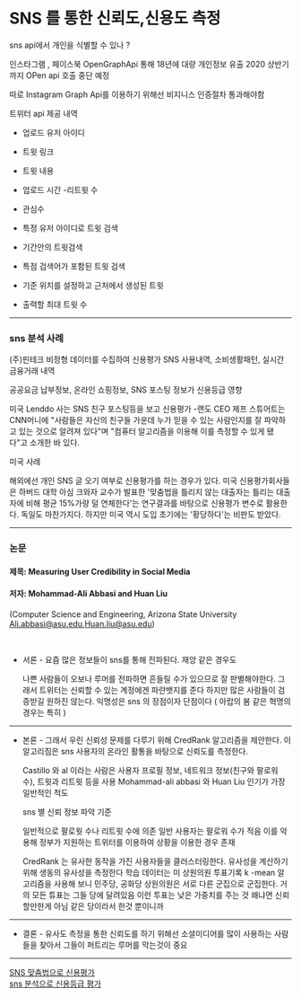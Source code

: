 # SNS 를 통한 신뢰도,신용도 측정

sns api에서 개인을 식별할 수 있나 ?

인스타그램 , 페이스북
OpenGraphApi 통해 18년에 대량 개인정보 유출 
2020 상반기까지 OPen api 호출 중단 예정 

따로 Instagram Graph Api를 이용하기 위해선 비지니스 인증절차 통과해야함 


트위터 api 제공 내역 
 - 업로드 유저 아이디
 - 트윗 링크
 - 트윗 내용
 - 업로드 시간
 -리트윗 수
 - 관심수 
 
 - 특정 유저 아이디로 트윗 검색 
 - 기간안의 트윗검색
 - 특점 검색어가 포함된 트윗 검색
 - 기준 위치를 설정하고 근처에서 생성된 트윗
 - 출력할 최대 트윗 수 

--------------------

### sns 분석 사례 

(주)핀테크
비정형 데이터를 수집하여 신용평가
SNS 사용내역, 소비생활패턴, 실시간 금융거래 내역

공공요금 납부정보, 온라인 쇼핑정보, SNS 포스팅 정보가 신용등급 영향 

미국 Lenddo 사는 SNS 친구 포스팅등을 보고 신용평가  -랜도 CEO 제프 스튜어트는 CNN머니에 "사람들은 자신의 친구들 가운데 누가 믿을 수 있는 사람인지를 잘 파악하고 있는 것으로 알려져 있다"며 "컴퓨터 알고리즘을 이용해 이를 측정할 수 있게 됐다"고 소개한 바 있다.


미국 사례 

해외에선 개인 SNS 글 오기 여부로 신용평가를 하는 경우가 있다. 미국 신용평가회사들은 하버드 대학 아심 크와자 교수가 발표한 '맞춤법을 틀리지 않는 대출자는 틀리는 대출자에 비해 평균 15%가량 덜 연체한다'는 연구결과를 바탕으로 신용평가 변수로 활용한다. 독일도 마찬가지다. 하지만 미국 역시 도입 초기에는 '황당하다'는 비판도 받았다.





-----------------



### 논문

#### 제목: Measuring User Credibility in Social Media
#### 저자: Mohammad-Ali Abbasi and Huan Liu

(Computer Science and Engineering, Arizona State University Ali.abbasi@asu.edu,Huan.liu@asu.edu)


<br>

- 서론 -
    요즘 많은 정보들이 sns를 통해 전파된다.
    재앙 같은 경우도

    나쁜 사람들이 오보나 루머를 전파하면 흔들릴 수가 있으므로 잘 판별해야한다. 그래서 트위터는 신뢰할 수 있는 계정에겐 파란뱃지를 준다
    하지만 많은 사람들이 검증받길 원하진 않는다. 
    익명성은 sns 의 장점이자 단점이다 ( 아랍의 봄 같은 혁명의 경우는 특히 )

--------------------
- 본론 -
    그래서 우린 신뢰성 문제를 다루기 위해 CredRank 알고리즘을 제안한다.
    이 알고리짐은 sns 사용자의 온라인 활통을 바탕으로 신뢰도를 측정한다.

    Castillo 와 al 이라는 사람은 
    사용자 프로필 정보, 네트워크 정보(친구와 팔로워 수), 트윗과 리트윗 등을 사용 
       Mohammad-ali abbasi 와 Huan Liu
    인기가 가장 일반적인 척도 

    sns 별 신뢰 정보 파악 기준

    일반적으로 팔로웟 수나 리트윗 수에 의존 
    일반 사용자는 팔로워 수가 적음 이를 악용해 정부가 지원하는 트위터를 이용하여 상황을 이용한 경우 존재 

    CredRank 는 유사한 동작을 가진 사용자들을 클러스터링한다. 유사성을 계산하기 위해 생동의 유사성을 측정한다 
    학습 데이터는 미 상원의원 투표기록
    k -mean 알고리즘을 사용해 보니 민주당, 공화당 상원의원은 서로 다른 군집으로 군집한다. 거의 모든 튜표는 그들 당에 달려있음 이런 투표는 낮은 가중치를 주는 것 왜냐면 신뢰할만한게 아님 같은 당이라서 한것 뿐이니까  

--------------
- 결론 -
유사도 측정을 통한 신뢰도를 하기 위해선 소셜미디어를 많이 사용하는 사람들을 찾아서 그들이 퍼트리는 루머를 막는것이 중요



------

[SNS 맞춤법으로 신용평가](http://www.newdaily.co.kr/site/data/html/2018/11/22/2018112200100.html)<br>
[sns 분석으로 신용등급 평가](https://news.joins.com/article/23148358)

